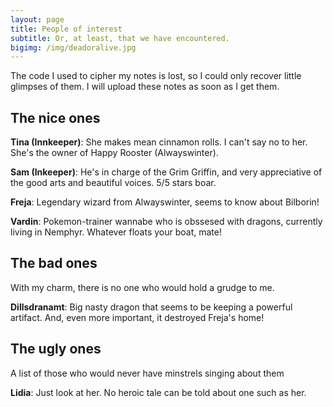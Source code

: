 ```yaml
---
layout: page
title: People of interest
subtitle: Or, at least, that we have encountered.
bigimg: /img/deadoralive.jpg
---
```


The code I used to cipher my notes is lost, so I could only recover little glimpses of them. I will upload these notes as soon as I get them.

## The nice ones

**Tina (Innkeeper)**: She makes mean cinnamon rolls. I can't say no to her. She's the owner of Happy Rooster (Alwayswinter).

**Sam (Inkeeper)**: He's in charge of the Grim Griffin, and very appreciative of the good arts and beautiful voices. 5/5 stars boar.

**Freja**: Legendary wizard from Alwayswinter, seems to know about Bilborin!

**Vardin**: Pokemon-trainer wannabe who is obssesed with dragons, currently living in Nemphyr. Whatever floats your boat, mate!

## The bad ones

With my charm, there is no one who would hold a grudge to me.

**Dillsdranamt**: Big nasty dragon that seems to be keeping a powerful artifact. And, even more important, it destroyed Freja's home!

## The ugly ones

A list of those who would never have minstrels singing about them

**Lidia**: Just look at her. No heroic tale can be told about one such as her.